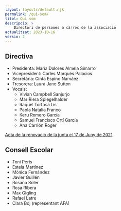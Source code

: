 ```yaml
---
layout: layouts/default.njk
permalink: /qui-som/
titol: Qui som
descripcio: >
    Directori de persones a càrrec de la associació
actualitzat: 2023-10-16
versio: 2
---
```


## Directiva

* Presidenta: María Dolores Almela Simarro
* Vicepresident: Carles Marqués Palacios
* Secretària: Cinta Espino Narváez
* Tresorera: Laura Jane Sutton
* Vocals: 
  * Vivian Campbell Sanjurjo
  * Mar Riera Spiegelhalder
  * Raquel Tortosa Lis
  * Paola Natalia Franco
  * Keru Romero García
  * Samuel Francisco Ortí García
  * Ana Carrión Roger

[Acta de la renovació de la junta el 17 de Juny de 2021](/assets/docs/2021-06-17-canvi-junta.pdf).

## Consell Escolar

* Toni Peris
* Estela Martínez
* Mónica Fernández
* Javier Guillén
* Rosana Soler
* Rosa Ribera
* Max Gigling
* Rafael Latre
* Clara Boj (representant AFA)